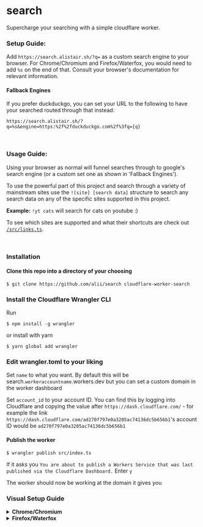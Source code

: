 # search

Supercharge your searching with a simple cloudflare worker.

### Setup Guide:

Add `https://search.alistair.sh/?q=` as a custom search engine to your browser. For Chrome/Chromium and Firefox/Waterfox, you would need to add `%s` on the end of that. Consult your browser's documentation for relevant information.

#### Fallback Engines

If you prefer duckduckgo, you can set your URL to the following to have your searched routed through that instead:

```
https://search.alistair.sh/?q=%s&engine=https:%2f%2fduckduckgo.com%2f%3fq={q}
```

&nbsp;

### Usage Guide:

Using your browser as normal will funnel searches through to google's search engine (or a custom set one as shown in 'Fallback Engines').

To use the powerful part of this project and search through a variety of mainstream sites use the `![site] [search data]` structure to search any search data on any of the specific sites supported in this project.

**Example:** `!yt cats` will search for cats on youtube :)

To see which sites are supported and what their shortcuts are check out [`/src/links.ts`](/src/links.ts).

&nbsp;

### Installation

#### Clone this repo into a directory of your choosing

```console
$ git clone https://github.com/alii/search cloudflare-worker-search
```

### Install the Cloudflare Wrangler CLI

Run

```console
$ npm install -g wrangler
```

or install with yarn

```console
$ yarn global add wrangler
```

### Edit wrangler.toml to your liking

Set `name` to what you want. By default this will be search.`workeraccountname`.workers.dev but you can set a custom domain in the worker dashboard

Set `account_id` to your account ID. You can find this by logging into Cloudflare and copying the value after `https://dash.cloudflare.com/` - for example the link `https://dash.cloudflare.com/ad270f797e0a3205ac74136dc5b656b1`'s account ID would be `ad270f797e0a3205ac74136dc5b656b1`

#### Publish the worker

```console
$ wrangler publish src/index.ts
```

If it asks you `You are about to publish a Workers Service that was last published via the Cloudflare Dashboard.` Enter `y`

The worker should now be working at the domain it gives you

### Visual Setup Guide

<details>
<summary>
<strong>
Chrome/Chromium
</strong>
</summary>
<img src="https://user-images.githubusercontent.com/98224660/179482959-622e6694-2564-4b32-9ed2-05dc32a75d76.png"/>
<img src="https://user-images.githubusercontent.com/98224660/179483026-67d58477-1abf-475d-930a-5660ad28635d.png"/>
<img src="https://user-images.githubusercontent.com/98224660/179483042-1e351c37-14ff-44e0-b880-7ced2538cbe8.png"/>
<img src="https://user-images.githubusercontent.com/98224660/179483058-1aa03523-2d53-4ea9-abfe-99fa794f5f8e.png"/> <br>
<img src="https://user-images.githubusercontent.com/98224660/179483079-789200bd-f962-440d-bed0-05b595594c82.png"/> <br>
It says:

```

alii/search (Can be named whatever)

alii/search (Can also be whatever)

https://search.alistair.sh/?q=%s

```

<img src="https://user-images.githubusercontent.com/98224660/179483106-d5a7bff2-cfb4-4c3e-a753-3778d91faba5.png"/> <br>
<img src="https://user-images.githubusercontent.com/98224660/179483127-75f96f91-c061-46fe-ad18-e97db473edcc.png"/>

</details>

<details>
<summary>
<strong>
Firefox/Waterfox
</strong>
</summary>
<img src="https://user-images.githubusercontent.com/98224660/179487878-d37b0647-a7f6-4e4f-b47f-6037048e9ade.png"/>
<img src="https://user-images.githubusercontent.com/98224660/179487870-0a38d09f-6409-4a68-ba57-5ef5f7f231b8.png"/>
<img src="https://user-images.githubusercontent.com/98224660/179487875-e8445d02-3c46-4a27-bc61-7996dc8e58c7.png"/>
<img src="https://user-images.githubusercontent.com/98224660/179487863-27a37f99-a8be-4fa5-8e7c-d5c7555f400e.png"/>
<img src="https://user-images.githubusercontent.com/98224660/179487876-8292ce36-750f-404f-ab4a-f7721a5591a3.png"/>
<img src="https://user-images.githubusercontent.com/98224660/179487873-8e7cdc31-c37c-4b14-a156-d310c30ab61d.png"/>
<img src="https://user-images.githubusercontent.com/98224660/179487872-0beea08b-39e0-42ac-aaeb-621936ee20ad.png"/>
</details
```
